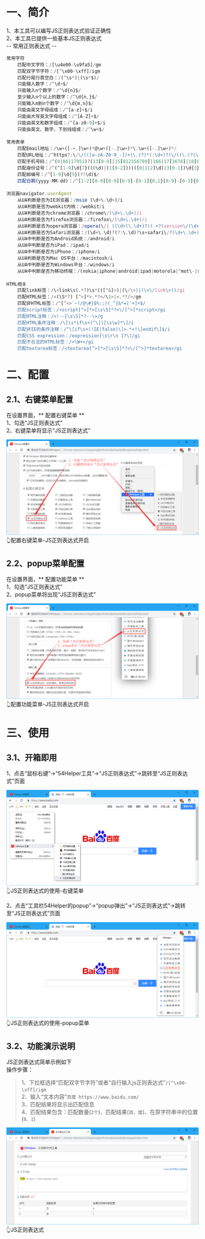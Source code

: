 # 一、简介
1、本工具可以编写JS正则表达式验证正确性  
2、本工具已提供一些基本JS正则表达式  
-- 常用正则表达式 --  
```javascript
常用字符
    匹配中文字符：/[\u4e00-\u9fa5]/gm
    匹配双字节字符：/[^\x00-\xff]/igm
    匹配行尾行首空白：/(^\s*)|(\s*$)/
    只能输入数字：/^\d+$/
    只能输入n个数字：/^\d{n}$/
    至少输入n个以上的数字：/^\d{n,}$/
    只能输入m到n个数字：/^\d{m,n}$/
    只能由英文字母组成：/^[a-z]+$/i
    只能由大写英文字母组成：/^[A-Z]+$/
    只能由英文和数字组成：/^[a-z0-9]+$/i
    只能由英文、数字、下划线组成：/^\w+$/

常用表单
    匹配Email地址：/\w+([-+.]\w+)*@\w+([-.]\w+)*\.\w+([-.]\w+)*/
    匹配URL地址：/^https?:\/\/(([a-zA-Z0-9_-])+(\.)?)*(:\d+)?(\/((\.)?(\?)?=?&?[a-zA-Z0-9_-](\?)?)*)*$/i
    匹配手机号码：/^(0|86|17951)?(13[0-9]|15[012356789]|166|17[3678]|18[0-9]|14[57])[0-9]{8}$/
    匹配身份证号：/^(^[1-9]\d{7}((0\d)|(1[0-2]))(([0|1|2]\d)|3[0-1])\d{3}$)|(^[1-9]\d{5}[1-9]\d{3}((0\d)|(1[0-2]))(([0|1|2]\d)|3[0-1])((\d{4})|\d{3}[Xx])$)$/
    匹配邮编号：/^[1-9]\d{5}(?!\d)$/
    匹配日期(yyyy-MM-dd)：/^[1-2][0-9][0-9][0-9]-[0-1]{0,1}[0-9]-[0-3]{0,1}[0-9]$/

浏览器navigator.userAgent
    从UA判断是否为IE浏览器：/msie (\d+\.\d+)/i
    从UA判断是否为webkit内核：/webkit/i
    从UA判断是否为chrome浏览器：/chrome\/(\d+\.\d+)/i
    从UA判断是否为firefox浏览器：/firefox\/(\d+\.\d+)/i
    从UA判断是否为opera浏览器：/opera(\/| )(\d+(\.\d+)?)(.+?(version\/(\d+(\.\d+)?)))?/i
    从UA判断是否为Safari浏览器：/(\d+\.\d)?(?:\.\d)?\s+safari\/?(\d+\.\d+)?/i
    从UA中判断是否为Android系统：/android/i
    从UA中判断是否为iPad：/ipad/i
    从UA中判断是否为iPhone：/iphone/i
    从UA判断是否为Mac OS平台：/macintosh/i
    从UA中判断是否为Windows平台：/windows/i
    从UA中判断是否为移动终端：/(nokia|iphone|android|ipad|motorola|^mot\-|softbank|foma|docomo|kddi|up\.browser|up\.link|htc|dopod|blazer|netfront|helio|hosin|huawei|novarra|CoolPad|webos|techfaith|palmsource|blackberry|alcatel|amoi|ktouch|nexian|samsung|^sam\-|s[cg]h|^lge|ericsson|philips|sagem|wellcom|bunjalloo|maui|symbian|smartphone|midp|wap|phone|windows ce|iemobile|^spice|^bird|^zte\-|longcos|pantech|gionee|^sie\-|portalmmm|jig\s browser|hiptop|^ucweb|^benq|haier|^lct|opera\s*mobi|opera\*mini|320x320|240x320|176x220)/i

HTML相关
    匹配link标签：/\<link\s(.*?)\s*(([^&]>)|(\/\>)|(\<\/link\>))/gi
    匹配HTML标签：/<(\S*?) [^>]*>.*?</\1>|<.*?/>/gm
    匹配非HTML标签：/^[^<>`~!/@\#}$%:;)(_^{&*=|'+]+$/
    匹配script标签：/<script[^>]*>[\s\S]*?<\/[^>]*script>/gi
    匹配HTML注释：/<!--[\s\S]*?--\>/g
    匹配HTML条件注释：/\[\s*if\s+[^\]][\s\w]*\]/i
    匹配非IE的条件注释：/^\[if\s+(!IE|false)\]>.*<!\[endif\]$/i
    匹配CSS expression：/expression[\s\r\n ]?\(/gi
    匹配不合法的HTML标签：/<\W+>/gi
    匹配textarea标签：/<textarea[^>]*>[\s\S]*?<\/[^>]*textarea>/gi
```

# 二、配置
## 2.1、右键菜单配置
在设置界面，** 配置右键菜单 **  
1、勾选“JS正则表达式”  
2、右键菜单将显示“JS正则表达式”  

![配置右键菜单-JS正则表达式开启](../img/regexp-1.png)
👆配置右键菜单-JS正则表达式开启

## 2.2、popup菜单配置
在设置界面，** 配置功能菜单 **  
1、勾选“JS正则表达式”  
2、popup菜单将出现“JS正则表达式”  

![配置功能菜单-JS正则表达式开启](../img/regexp-2.png)
👆配置功能菜单-JS正则表达式开启

# 三、使用
## 3.1、开箱即用
1、点击“鼠标右键”->“54Helper工具”->“JS正则表达式”->跳转至“JS正则表达式”页面  

![JS正则表达式的使用-右键菜单](../img/regexp-3.png)
👆JS正则表达式的使用-右键菜单

2、点击“工具栏54Helper的popup”->“popup弹出”->“JS正则表达式”->跳转至“JS正则表达式”页面  

![JS正则表达式的使用-popup菜单](../img/regexp-4.png)
👆JS正则表达式的使用-popup菜单

## 3.2、功能演示说明  
JS正则表达式简单示例如下  
操作步骤：  
> 1、下拉框选择“匹配双字节字符”或者“自行输入js正则表达式”`/[^\x00-\xff]/igm`  
> 2、输入“文本内容”`百度 https://www.baidu.com/`  
> 3、匹配结果将显示出匹配信息  
> 4、匹配结果包含：匹配数量(`2个`)、匹配结果(`百、度`)、在原字符串中的位置(`0、1`)  

![JS正则表达式](../img/regexp-5.png)
👆JS正则表达式

